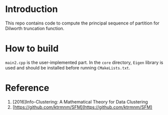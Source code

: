 # Introduction
This repo contains code to compute the principal sequence of partition for Dilworth truncation function.

# How to build
`main2.cpp` is the user-implemented part.
In the `core` directory, `Eigen` library is used and should be installed before running `CMakeLists.txt`.

# Reference
1. [2016]Info-Clustering: A Mathematical Theory for Data Clustering
1. [https://github.com/ktrmnm/SFM](https://github.com/ktrmnm/SFM)